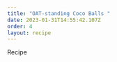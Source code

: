 ```yaml
---
title: "OAT-standing Coco Balls "
date: 2023-01-31T14:55:42.107Z
order: 4
layout: recipe
---
```

Recipe